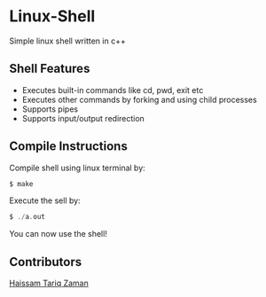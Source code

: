 # Linux-Shell
Simple linux shell written in c++

## Shell Features

- Executes built-in commands like cd, pwd, exit etc
- Executes other commands by forking and using child processes
- Supports pipes
- Supports input/output redirection

## Compile Instructions

Compile shell using linux terminal by:

```c
$ make
```

Execute the sell by:
```c
$ ./a.out
```

You can now use the shell!

## Contributors

[Haissam Tariq Zaman](https://github.com/haissamtariqzaman)
